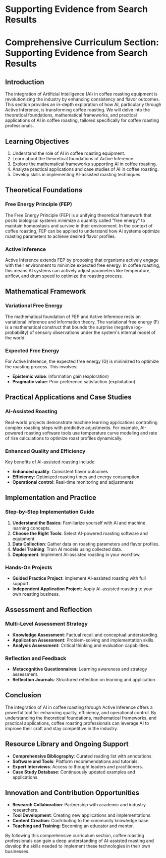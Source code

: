 # Supporting Evidence from Search Results

# Comprehensive Curriculum Section: Supporting Evidence from Search Results

## Introduction

The integration of Artificial Intelligence (AI) in coffee roasting equipment is revolutionizing the industry by enhancing consistency and flavor outcomes. This section provides an in-depth exploration of how AI, particularly through Active Inference, is transforming coffee roasting. We will delve into the theoretical foundations, mathematical frameworks, and practical applications of AI in coffee roasting, tailored specifically for coffee roasting professionals.

## Learning Objectives

1. Understand the role of AI in coffee roasting equipment.
2. Learn about the theoretical foundations of Active Inference.
3. Explore the mathematical frameworks supporting AI in coffee roasting.
4. Analyze practical applications and case studies of AI in coffee roasting.
5. Develop skills in implementing AI-assisted roasting techniques.

## Theoretical Foundations

### Free Energy Principle (FEP)

The Free Energy Principle (FEP) is a unifying theoretical framework that posits biological systems minimize a quantity called "free energy" to maintain homeostasis and survive in their environment. In the context of coffee roasting, FEP can be applied to understand how AI systems optimize roasting parameters to achieve desired flavor profiles.

### Active Inference

Active Inference extends FEP by proposing that organisms actively engage with their environment to minimize expected free energy. In coffee roasting, this means AI systems can actively adjust parameters like temperature, airflow, and drum speed to optimize the roasting process.

## Mathematical Framework

### Variational Free Energy

The mathematical foundation of FEP and Active Inference rests on variational inference and information theory. The variational free energy (F) is a mathematical construct that bounds the surprise (negative log-probability) of sensory observations under the system's internal model of the world.

### Expected Free Energy

For Active Inference, the expected free energy (G) is minimized to optimize the roasting process. This involves:

- **Epistemic value**: Information gain (exploration)
- **Pragmatic value**: Prior preference satisfaction (exploitation)

## Practical Applications and Case Studies

### AI-Assisted Roasting

Real-world projects demonstrate machine learning applications controlling complex roasting steps with predictive adjustments. For example, AI-powered roasting software tools use temperature curve modeling and rate of rise calculations to optimize roast profiles dynamically.

### Enhanced Quality and Efficiency

Key benefits of AI-assisted roasting include:

- **Enhanced quality**: Consistent flavor outcomes
- **Efficiency**: Optimized roasting times and energy consumption
- **Operational control**: Real-time monitoring and adjustments

## Implementation and Practice

### Step-by-Step Implementation Guide

1. **Understand the Basics**: Familiarize yourself with AI and machine learning concepts.
2. **Choose the Right Tools**: Select AI-powered roasting software and equipment.
3. **Data Collection**: Gather data on roasting parameters and flavor profiles.
4. **Model Training**: Train AI models using collected data.
5. **Deployment**: Implement AI-assisted roasting in your workflow.

### Hands-On Projects

- **Guided Practice Project**: Implement AI-assisted roasting with full support.
- **Independent Application Project**: Apply AI-assisted roasting to your own roasting business.

## Assessment and Reflection

### Multi-Level Assessment Strategy

- **Knowledge Assessment**: Factual recall and conceptual understanding.
- **Application Assessment**: Problem-solving and implementation skills.
- **Analysis Assessment**: Critical thinking and evaluation capabilities.

### Reflection and Feedback

- **Metacognitive Questionnaires**: Learning awareness and strategy assessment.
- **Reflection Journals**: Structured reflection on learning and application.

## Conclusion

The integration of AI in coffee roasting through Active Inference offers a powerful tool for enhancing quality, efficiency, and operational control. By understanding the theoretical foundations, mathematical frameworks, and practical applications, coffee roasting professionals can leverage AI to improve their craft and stay competitive in the industry.

## Resource Library and Ongoing Support

- **Comprehensive Bibliography**: Curated reading list with annotations.
- **Software and Tools**: Platform recommendations and tutorials.
- **Expert Interviews**: Access to thought leaders and practitioners.
- **Case Study Database**: Continuously updated examples and applications.

## Innovation and Contribution Opportunities

- **Research Collaboration**: Partnership with academic and industry researchers.
- **Tool Development**: Creating new applications and implementations.
- **Content Creation**: Contributing to the community knowledge base.
- **Teaching and Training**: Becoming an educator and mentor.

By following this comprehensive curriculum section, coffee roasting professionals can gain a deep understanding of AI-assisted roasting and develop the skills needed to implement these technologies in their own businesses.